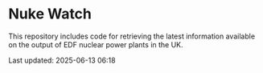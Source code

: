 # Nuke Watch

This repository includes code for retrieving the latest information available on the output of EDF nuclear power plants in the UK.

Last updated: 2025-06-13 06:18
